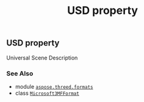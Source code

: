 ﻿---
title: USD property
second_title: Aspose.3D for Python via .NET API References
description: 
type: docs
weight: 540
url: /aspose.threed.formats/microsoft3mfformat/usd/
is_root: false
---

## USD property


Universal Scene Description

### See Also
* module [`aspose.threed.formats`](../../)
* class [`Microsoft3MFFormat`](/3d/python-net/aspose.threed.formats/microsoft3mfformat)
